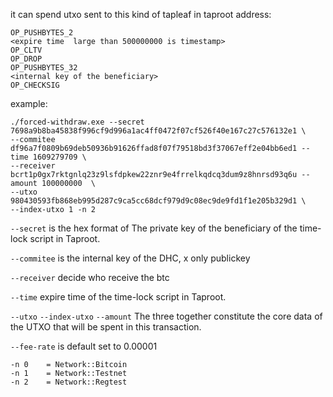 it can spend utxo sent to this kind of tapleaf in taproot address:
```
OP_PUSHBYTES_2 
<expire time  large than 500000000 is timestamp>
OP_CLTV 
OP_DROP 
OP_PUSHBYTES_32 
<internal key of the beneficiary> 
OP_CHECKSIG
```


example:
```
./forced-withdraw.exe --secret 7698a9b8ba45838f996cf9d996a1ac4ff0472f07cf526f40e167c27c576132e1 \
--commitee df96a7f0809b69deb50936b91626ffad8f07f79518bd3f37067eff2e04bb6ed1 --time 1609279709 \
--receiver bcrt1p0gx7rktgnlq23z9lsfdpkew22znr9e4frrelkqdcq3dum9z8hnrsd93q6u --amount 100000000  \
--utxo 980430593fb868eb995d287c9ca5cc68dcf979d9c08ec9de9fd1f1e205b329d1 \
--index-utxo 1 -n 2
```

`--secret` is the hex format of The private key of the beneficiary of the time-lock script in Taproot.

`--commitee` is the internal key of the DHC, x only publickey

`--receiver` decide who receive the btc

`--time` expire time of the time-lock script in Taproot.

`--utxo` `--index-utxo` `--amount`  The three together constitute the core data of the UTXO that will be spent in this transaction.

`--fee-rate` is default set to 0.00001

```
-n 0    = Network::Bitcoin
-n 1    = Network::Testnet
-n 2    = Network::Regtest
```